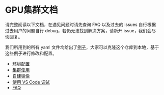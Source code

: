 # GPU集群文档

请完整阅读以下文档，在遇见问题时请先查询 FAQ 以及过去的 issues 自行根据过去用户的问题自行 debug，若仍无法找到解决方案，请新开 issue，我们会尽快回复。

我们所用到的所有 yaml 文件均给出了[例子](https://github.com/iiisthu/gpupool/tree/master/examples/yaml_examples)，大家可以克隆这个仓库到本地，基于这些例子进行修改和配置。

- [环境配置](https://github.com/iiisthu/gpupool/blob/master/environment.md)
- [集群使用](https://github.com/iiisthu/gpupool/blob/master/usage.md)
- [自建镜像](https://github.com/iiisthu/gpupool/blob/master/image_build.md)
- [使用 VS Code 调试](https://github.com/iiisthu/gpupool/blob/master/connect_with_vscode.md)
- [FAQ](https://github.com/iiisthu/gpupool/blob/master/faq.md)
